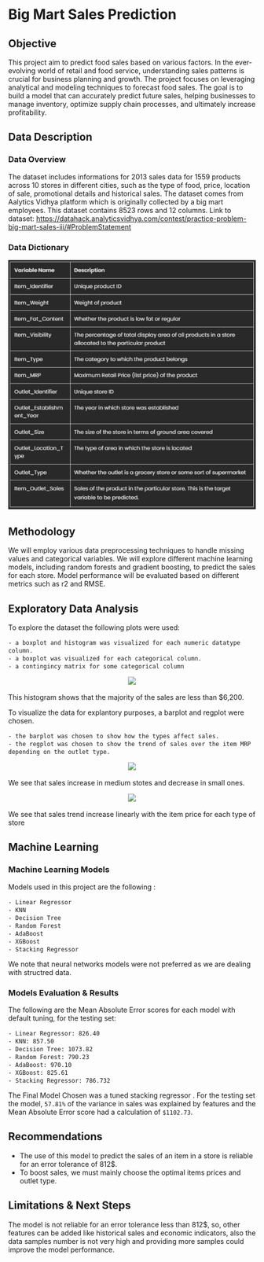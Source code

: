 # Big Mart Sales Prediction

## Objective
This project aim to predict food sales based on various factors. In the ever-evolving world of retail and food service, understanding sales patterns is crucial for business planning and growth. The project focuses on leveraging analytical and modeling techniques to forecast food sales. The goal is to build a model that can accurately predict future sales, helping businesses to manage inventory, optimize supply chain processes, and ultimately increase profitability.

## Data Description

### Data Overview
The dataset includes informations for 2013 sales data for 1559 products across 10 stores in different cities, such as the type of food, price, location of sale, promotional details and historical sales. The dataset comes from Aalytics Vidhya platform which is originally collected by a big mart employees.
This dataset contains 8523 rows and 12 columns.
Link to dataset: https://datahack.analyticsvidhya.com/contest/practice-problem-big-mart-sales-iii/#ProblemStatement

### Data Dictionary

<p align = "center"> 
  <img src = https://github.com/Mahdi-Kriaa/food_sales_prediction/blob/main/Images/data_dictionary.PNG>
</p>

## Methodology
We will employ various data preprocessing techniques to handle missing values and categorical variables. We will explore different machine learning models, including random forests and gradient boosting, to predict the sales for each store. Model performance will be evaluated based on different metrics such as r2 and RMSE.

## Exploratory Data Analysis

To explore the dataset the following plots were used:

    - a boxplot and histogram was visualized for each numeric datatype column. 
    - a boxplot was visualized for each categorical column.
    - a contingincy matrix for some categorical column
    

<p align = "center"> 
  <img src = "https://github.com/Mahdi-Kriaa/food_sales_prediction/blob/main/Images/sales_hist_box.png">
</p>

This histogram shows that the majority of the sales are less than $6,200.
 
To visualize the data for explantory purposes, a barplot and regplot were chosen.

    - the barplot was chosen to show how the types affect sales. 
    - the regplot was chosen to show the trend of sales over the item MRP depending on the outlet type.

<p align = "center"> 
  <img src = "https://github.com/Mahdi-Kriaa/food_sales_prediction/blob/main/Images/outlet_size_vs_sales.png">
</p>


We see that sales increase in medium stotes and decrease in small ones.


<p align = "center"> 
  <img src = "https://github.com/Mahdi-Kriaa/food_sales_prediction/blob/main/Images/item_mrp_vs_sales_trend.png">
</p>


We see that sales trend increase linearly with the item price for each type of store

## Machine Learning 

### Machine Learning Models

Models used in this project are the following :

    - Linear Regressor
    - KNN
    - Decision Tree
    - Random Forest
    - AdaBoost
    - XGBoost
    - Stacking Regressor
    
We note that neural networks models were not preferred as we are dealing with structred data.

### Models Evaluation & Results

The following are the Mean Absolute Error scores for each model with default tuning, for the testing set:

    - Linear Regressor: 826.40
    - KNN: 857.50
    - Decision Tree: 1073.82
    - Random Forest: 790.23
    - AdaBoost: 970.10
    - XGBoost: 825.61
    - Stacking Regressor: 786.732

The Final Model Chosen was a tuned stacking regressor . For the testing set the model, `57.81%` of the variance in sales was explained by features and the Mean Absolute 
Error score had a calculation of `$1102.73`.

## Recommendations
- The use of this model to predict the sales of an item in a store is reliable for an error tolerance of 812$.
- To boost sales, we must mainly choose the optimal items prices and outlet type.

## Limitations & Next Steps

The model is not reliable for an error tolerance less than 812$, so, other features can be added like historical sales and economic indicators, also the
data samples number is not very high and providing more samples could improve the model performance.



 
